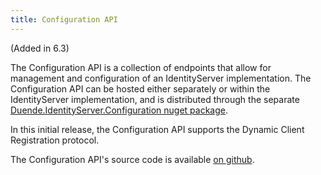 ```yaml
---
title: Configuration API
---
```


(Added in 6.3)

The Configuration API is a collection of endpoints that allow for management and
configuration of an IdentityServer implementation. The Configuration API can be
hosted either separately or within the IdentityServer implementation, and is
distributed through the separate [Duende.IdentityServer.Configuration nuget
package](https://www.nuget.org/packages/Duende.IdentityServer.Configuration).

In this initial release, the Configuration API supports the Dynamic Client
Registration protocol.

The Configuration API's source code is available [on
github](https://github.com/DuendeSoftware/IdentityServer/tree/main/src/Configuration).
